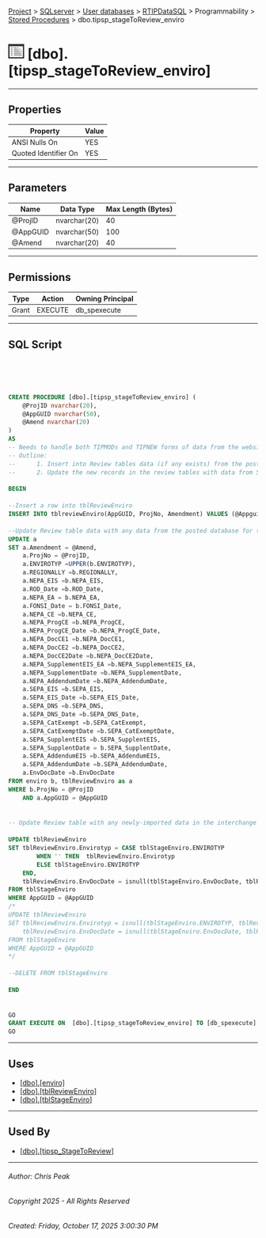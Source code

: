 #### 

[Project](../../../../../index.md) > [SQLserver](../../../../index.md) > [User databases](../../../index.md) > [RTIPDataSQL](../../index.md) > Programmability > [Stored Procedures](Stored_Procedures.md) > dbo.tipsp_stageToReview_enviro

# ![Stored Procedures](../../../../../Images/StoredProcedure32.png) [dbo].[tipsp_stageToReview_enviro]

---

## <a name="#properties"></a>Properties

| Property | Value |
|---|---|
| ANSI Nulls On | YES |
| Quoted Identifier On | YES |


---

## <a name="#parameters"></a>Parameters

| Name | Data Type | Max Length (Bytes) |
|---|---|---|
| @ProjID | nvarchar(20) | 40 |
| @AppGUID | nvarchar(50) | 100 |
| @Amend | nvarchar(20) | 40 |


---

## <a name="#permissions"></a>Permissions

| Type | Action | Owning Principal |
|---|---|---|
| Grant | EXECUTE | db_spexecute |


---

## <a name="#sqlscript"></a>SQL Script

```sql




CREATE PROCEDURE [dbo].[tipsp_stageToReview_enviro] (
	@ProjID nvarchar(20),
	@AppGUID nvarchar(50),
	@Amend nvarchar(20)
)
AS
-- Needs to handle both TIPMODs and TIPNEW forms of data from the website
-- Outline: 
--		1. Insert into Review tables data (if any exists) from the posted database for the ProjID
--		2. Update the new records in the review tables with data from Staging tables

BEGIN

--Insert a row into tblReviewEnviro
INSERT INTO tblreviewEnviro(AppGUID, ProjNo, Amendment) VALUES (@Appguid, @ProjID, @Amend)

--Update Review table data with any data from the posted database for the ProjID
UPDATE a
SET a.Amendment = @Amend, 
	a.ProjNo = @ProjID, 
	a.ENVIROTYP =UPPER(b.ENVIROTYP),
	a.REGIONALLY =b.REGIONALLY,
	a.NEPA_EIS =b.NEPA_EIS, 
	a.ROD_Date =b.ROD_Date,
	a.NEPA_EA = b.NEPA_EA,
	a.FONSI_Date = b.FONSI_Date, 
	a.NEPA_CE =b.NEPA_CE,
	a.NEPA_ProgCE =b.NEPA_ProgCE, 
	a.NEPA_ProgCE_Date =b.NEPA_ProgCE_Date, 
	a.NEPA_DocCE1 =b.NEPA_DocCE1, 
	a.NEPA_DocCE2 =b.NEPA_DocCE2, 
	a.NEPA_DocCE2Date =b.NEPA_DocCE2Date, 
	a.NEPA_SupplementEIS_EA =b.NEPA_SupplementEIS_EA, 
	a.NEPA_SupplementDate =b.NEPA_SupplementDate, 
	a.NEPA_AddendumDate =b.NEPA_AddendumDate, 
	a.SEPA_EIS =b.SEPA_EIS,
	a.SEPA_EIS_Date =b.SEPA_EIS_Date, 
	a.SEPA_DNS =b.SEPA_DNS, 
	a.SEPA_DNS_Date =b.SEPA_DNS_Date, 
	a.SEPA_CatExempt =b.SEPA_CatExempt, 
	a.SEPA_CatExemptDate =b.SEPA_CatExemptDate, 
	a.SEPA_SupplentEIS =b.SEPA_SupplentEIS, 
	a.SEPA_SupplentDate = b.SEPA_SupplentDate, 
	a.SEPA_AddendumEIS =b.SEPA_AddendumEIS, 
	a.SEPA_AddendumDate =b.SEPA_AddendumDate, 
	a.EnvDocDate =b.EnvDocDate
FROM enviro b, tblReviewEnviro as a
WHERE b.ProjNo = @ProjID
	AND a.AppGUID = @AppGUID


-- Update Review table with any newly-imported data in the interchange file

UPDATE tblReviewEnviro
SET tblReviewEnviro.Envirotyp = CASE tblStageEnviro.ENVIROTYP
		WHEN '' THEN  tblReviewEnviro.Envirotyp
		ELSE tblStageEnviro.ENVIROTYP
	END,
	tblReviewEnviro.EnvDocDate = isnull(tblStageEnviro.EnvDocDate, tblReviewEnviro.EnvDocDate)
FROM tblStageEnviro
WHERE AppGUID = @AppGUID
/*
UPDATE tblReviewEnviro
SET tblReviewEnviro.Envirotyp = isnull(tblStageEnviro.ENVIROTYP, tblReviewEnviro.ENVIROTYP),
	tblReviewEnviro.EnvDocDate = isnull(tblStageEnviro.EnvDocDate, tblReviewEnviro.EnvDocDate)
FROM tblStageEnviro
WHERE AppGUID = @AppGUID
*/

--DELETE FROM tblStageEnviro

END


GO
GRANT EXECUTE ON  [dbo].[tipsp_stageToReview_enviro] TO [db_spexecute]
GO

```


---

## <a name="#uses"></a>Uses

* [[dbo].[enviro]](../../Tables/dbo_enviro.md)
* [[dbo].[tblReviewEnviro]](../../Tables/dbo_tblReviewEnviro.md)
* [[dbo].[tblStageEnviro]](../../Tables/dbo_tblStageEnviro.md)


---

## <a name="#usedby"></a>Used By

* [[dbo].[tipsp_StageToReview]](dbo_tipsp_StageToReview.md)


---

###### Author:  Chris Peak

###### Copyright 2025 - All Rights Reserved

###### Created: Friday, October 17, 2025 3:00:30 PM


